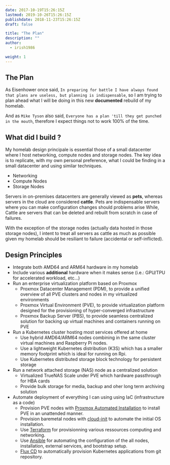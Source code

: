 ```yaml
---
date: 2017-10-19T15:26:15Z
lastmod: 2019-10-26T15:26:15Z
publishdate: 2018-11-23T15:26:15Z
draft: false

title: "The Plan"
description: ""
author:
  - irish1986

weight: 1
---
```


## The Plan

As Eisenhower once said, `In preparing for battle I have always found that plans are useless, but planning is indispensable`, so I am trying to plan ahead what I will be doing in this new **documented** rebuild of my homelab.

And as `Mike Tyson` also said, `Everyone has a plan 'till they get punched in the mouth`, therefore I expect things not to work 100% of the time.

## What did I build ?

My homelab design principale is essential those of a small datacenter where I host networking, compute nodes and storage nodes.  The key idea is to replicate, with my own personal preference, what I could be finding in a small datacenter and using similar techniques.

- Networking
- Compute Nodes
- Storage Nodes

Servers in on-premises datacenters are generally viewed as **pets**, whereas servers in the cloud are considered **cattle**. Pets are indispensable servers where you can make configuration changes should problems arise While, Cattle are servers that can be deleted and rebuilt from scratch in case of failures.

With the exception of the storage nodes (actually data hosted in those storage nodes), I intent to treat all servers as cattle as much as possible given my homelab should be resiliant to failure (accidental or self-inflicted).

## Design Principles

- Integrate both AMD64 and ARM64 hardware in my homelab
- Include various **additional** hardware when it makes sense (i.e.: GPU/TPU for accelerated workload, etc...)
- Run an enterprise virtualization platform based on Proxmox
  - Proxmox Datacenter Management (PDM), to provide a unified overview of all PVE clusters and nodes in my virtualized environments
  - Proxmox Virtual Environment (PVE), to provide virtualization platform designed for the provisioning of hyper-converged infrastructure
  - Proxmox Backup Server (PBS), to provide seamless centralized solution for backing up virtual machines and containers running on PVE
- Run a Kubernetes cluster hosting most services offered at home
  - Use hybrid AMD64/ARM64 nodes combining in the same cluster virtual machines and Raspberry Pi nodes.
  - Use a lightweight Kubernetes distribution (K3S) which has a smaller memory footprint which is ideal for running on Rpi.
  - Use Kubernetes distributed storage block technology for persistent storage
- Run a network attached storage (NAS) node as a centralized solution
  - Virtualized TrueNAS Scale under PVE which hardware passthrough for HBA cards
  - Provide bulk storage for media, backup and oher long term archiving solution
- Automate deployment of everything I can using using IaC (infrastructure as a code)
  - Provision PVE nodes with [Proxmox Automated Installation](https://pve.proxmox.com/wiki/Automated_Installation) to install PVE in an unattended manner.
  - Provision baremetal nodes with [cloud-init](https://cloudinit.readthedocs.io/en/latest/) to automate the initial OS installation.
  - Use [Terraform](https://developer.hashicorp.com/terraform/docs) for provisionning various ressources computing and networking.
  - Use [Ansible](https://docs.ansible.com/) for automating the configuration of the all nodes, installation, external services, and bootstrap setup.
  - [Flux CD](https://fluxcd.io/) to automatically provision Kubernetes applications from git repository.
